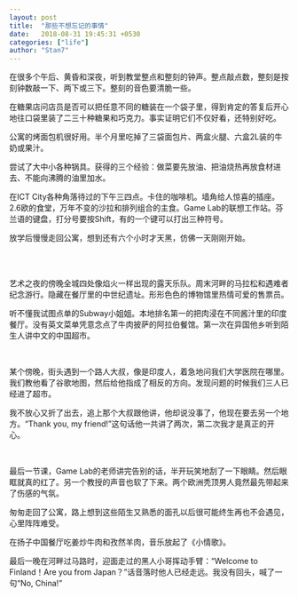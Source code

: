 ```yaml
---
layout: post
title:  "那些不想忘记的事情"
date:   2018-08-31 19:45:31 +0530
categories: ["life"]
author: "Stan7"
---
```


在很多个午后、黄昏和深夜，听到教堂整点和整刻的钟声。整点敲点数，整刻是按刻钟数敲一下、两下或三下。整刻的音色要清脆一些。


在糖果店问店员是否可以把任意不同的糖装在一个袋子里，得到肯定的答复后开心地往口袋里装了二三十种糖果和巧克力。事实证明它们不仅好看，还特别好吃。

公寓的烤面包机很好用。半个月里吃掉了三袋面包片、两盒火腿、六盒2L装的牛奶或果汁。

尝试了大中小各种锅具。获得的三个经验：做菜要先放油、把油烧热再放食材进去、不能向沸腾的油里加水。

在ICT City各种角落待过的下午三四点。卡住的咖啡机。墙角给人惊喜的插座。2.6欧的食堂，万年不变的沙拉和排列组合的主食。Game Lab的联想工作站。芬兰语的键盘，打分号要按Shift，有的一个键可以打出三种符号。

放学后慢慢走回公寓，想到还有六个小时才天黑，仿佛一天刚刚开始。

<br/>
<br/>

艺术之夜的傍晚全城四处像焰火一样出现的露天乐队。周末河畔的马拉松和遇难者纪念游行。隐藏在餐厅里的中世纪遗址。形形色色的博物馆里热情可爱的售票员。

听不懂我试图点单的Subway小姐姐。本地排名第一的把肉浸在不同酱汁里的印度餐厅。没有英文菜单凭意念点了牛肉披萨的阿拉伯餐馆。第一次在异国他乡听到陌生人讲中文的中国超市。

<br/>

某个傍晚，街头遇到一个路人大叔，像是印度人，着急地问我们大学医院在哪里。我们教他看了谷歌地图，然后给他指成了相反的方向。发现问题的时候我们三人已经进了超市。

我不放心又折了出去，追上那个大叔跟他讲，他却说没事了，他现在要去另一个地方。“Thank you, my friend!”这句话他一共讲了两次，第二次我才是真正的开心。

<br/>

最后一节课，Game Lab的老师讲完告别的话，半开玩笑地刮了一下眼睛。然后眼眶就真的红了。另一个教授的声音也软了下来。两个欧洲秃顶男人竟然最先带起来了伤感的气氛。

匆匆走回了公寓，路上想到这些陌生又熟悉的面孔以后很可能终生再也不会遇见，心里阵阵难受。

在扬子中国餐厅吃姜炒牛肉和孜然羊肉，音乐放起了《小情歌》。

最后一晚在河畔过马路时，迎面走过的黑人小哥挥动手臂：“Welcome to Finland！Are you from Japan？”话音落时他人已经走远。我没有回头，喊了一句“No, China!”
